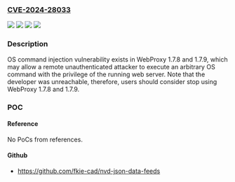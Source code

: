 ### [CVE-2024-28033](https://cve.mitre.org/cgi-bin/cvename.cgi?name=CVE-2024-28033)
![](https://img.shields.io/static/v1?label=Product&message=WebProxy&color=blue)
![](https://img.shields.io/static/v1?label=Version&message=1.7.8%20&color=brightgreen)
![](https://img.shields.io/static/v1?label=Version&message=1.7.9%20&color=brightgreen)
![](https://img.shields.io/static/v1?label=Vulnerability&message=OS%20command%20injection&color=brightgreen)

### Description

OS command injection vulnerability exists in WebProxy 1.7.8 and 1.7.9, which may allow a remote unauthenticated attacker to execute an arbitrary OS command with the privilege of the running web server. Note that the developer was unreachable, therefore, users should consider stop using WebProxy 1.7.8 and 1.7.9.

### POC

#### Reference
No PoCs from references.

#### Github
- https://github.com/fkie-cad/nvd-json-data-feeds

